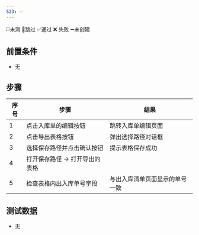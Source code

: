 ```yaml
---
S23: ✅
---
```

◻️未测    🚫跳过     ✅通过    ❌ 失败    ➖未创建

## 前置条件

- 无

## 步骤

| 序号  | 步骤                | 结果              |
| --- | ----------------- | --------------- |
| 1   | 点击入库单的编辑按钮        | 跳转入库单编辑页面       |
| 2   | 点击导出表格按钮          | 弹出选择路径对话框       |
| 3   | 选择保存路径并点击确认按钮     | 提示表格保存成功        |
| 4   | 打开保存路径 -> 打开导出的表格 |                 |
| 5   | 检查表格内出入库单号字段      | 与出入库清单页面显示的单号一致 |

## 测试数据

- 无
